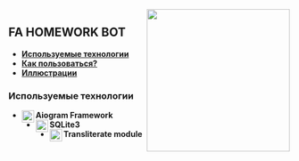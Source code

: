 <img src="https://anexp.ru/Антиплагиат%20финансовый%20университет.png" align="right" width="256px"/>


## FA HOMEWORK BOT

* [**Используемые технологии**](#Используемые-технологии)
* [**Как пользоваться?**](#Как-пользоваться?)
* [**Иллюстрации**](#Иллюстрации)

### Используемые технологии
* **Aiogram Framework** [<img align="left" width="22px" src="https://cdn4.iconfinder.com/data/icons/social-media-and-logos-11/32/Logo_telegram_Airplane_Air_plane_paper_airplane-22-256.png"/>][aiogram]
* **SQLite3** [<img align="left" width="22px" src="https://cdn1.iconfinder.com/data/icons/hawcons/32/700048-icon-89-document-file-sql-256.png"/>][SQLite]
* **Transliterate module** [<img align="left" width="22px" src="https://cdn2.iconfinder.com/data/icons/humano2/128x128/apps/character-set.png"/>][transliterate]




[SQLite]: https://www.sqlite.org/docs.html
[aiogram]: https://github.com/aiogram/aiogram 
[transliterate]: https://pypi.org/project/transliterate/
